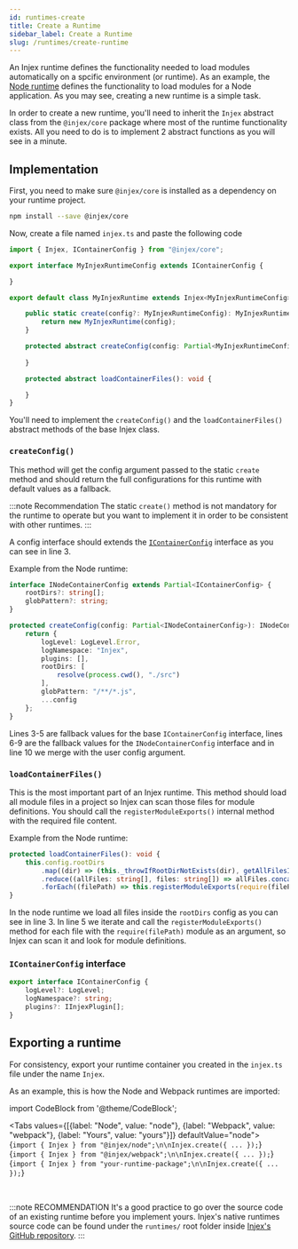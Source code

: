 ```yaml
---
id: runtimes-create
title: Create a Runtime
sidebar_label: Create a Runtime
slug: /runtimes/create-runtime
---
```


An Injex runtime defines the functionality needed to load modules automatically on a spcific environment (or runtime).
As an example, the [Node runtime](/docs/runtimes/node) defines the functionality to load modules for a Node application.
As you may see, creating a new runtime is a simple task.

In order to create a new runtime, you'll need to inherit the `Injex` abstract class from the `@injex/core` package where most of the runtime functionality exists. All you need to do is to implement 2 abstract functions as you will see in a minute.

## Implementation

First, you need to make sure `@injex/core` is installed as a dependency on your runtime project.

```bash npm2yarn
npm install --save @injex/core
```

Now, create a file named `injex.ts` and paste the following code

```ts title="injex.ts"
import { Injex, IContainerConfig } from "@injex/core";

export interface MyInjexRuntimeConfig extends IContainerConfig {

}

export default class MyInjexRuntime extends Injex<MyInjexRuntimeConfig> {

    public static create(config?: MyInjexRuntimeConfig): MyInjexRuntime {
        return new MyInjexRuntime(config);
    }

    protected abstract createConfig(config: Partial<MyInjexRuntimeConfig>): MyInjexRuntimeConfig {
        
    }

    protected abstract loadContainerFiles(): void {

    }
}
```

You'll need to implement the `createConfig()` and the `loadContainerFiles()` abstract methods of the base Injex class.

### `createConfig()`

This method will get the config argument passed to the static `create` method and should return the full configurations for this runtime with default values as a fallback.

:::note Recommendation
The static `create()` method is not mandatory for the runtime to operate but you want to implement it in order to be consistent with other runtimes.
:::

A config interface should extends the [`IContainerConfig`](#icontainerconfig-interface) interface as you can see in line 3.

Example from the Node runtime:

```ts
interface INodeContainerConfig extends Partial<IContainerConfig> {
    rootDirs?: string[];
    globPattern?: string;
}
```

```ts
protected createConfig(config: Partial<INodeContainerConfig>): INodeContainerConfig {
    return {
        logLevel: LogLevel.Error,
        logNamespace: "Injex",
        plugins: [],
        rootDirs: [
            resolve(process.cwd(), "./src")
        ],
        globPattern: "/**/*.js",
        ...config
    };
}
```

Lines 3-5 are fallback values for the base `IContainerConfig` interface, lines 6-9 are the fallback values for the `INodeContainerConfig` interface and in line 10 we merge with the user config argument.

### `loadContainerFiles()`

This is the most important part of an Injex runtime. This method should load all module files in a project so Injex can scan those files for module definitions. You should call the `registerModuleExports()` internal method with the required file content.

Example from the Node runtime:

```ts
protected loadContainerFiles(): void {
    this.config.rootDirs
        .map((dir) => (this._throwIfRootDirNotExists(dir), getAllFilesInDir(dir, this.config.globPattern)))
        .reduce((allFiles: string[], files: string[]) => allFiles.concat(files), [])
        .forEach((filePath) => this.registerModuleExports(require(filePath)));
}
```

In the node runtime we load all files inside the `rootDirs` config as you can see in line 3. In line 5 we iterate and call the `registerModuleExports()` method for each file with the `require(filePath)` module as an argument, so Injex can scan it and look for module definitions.

### `IContainerConfig` interface

```ts
export interface IContainerConfig {
    logLevel?: LogLevel;
    logNamespace?: string;
    plugins?: IInjexPlugin[];
}
```

## Exporting a runtime

For consistency, export your runtime container you created in the `injex.ts` file under the name `Injex`.

As an example, this is how the Node and Webpack runtimes are imported:

import CodeBlock from '@theme/CodeBlock';

<Tabs values={[{label: "Node", value: "node"}, {label: "Webpack", value: "webpack"}, {label: "Yours", value: "yours"}]} defaultValue="node">
    <TabItem value="node">
        <CodeBlock className="ts">
            {`import { Injex } from "@injex/node";\n\nInjex.create({ ... });`}
        </CodeBlock>
    </TabItem>
    <TabItem value="webpack">
        <CodeBlock className="ts">
            {`import { Injex } from "@injex/webpack";\n\nInjex.create({ ... });`}
        </CodeBlock>
    </TabItem>
    <TabItem value="yours">
        <CodeBlock className="ts">
            {`import { Injex } from "your-runtime-package";\n\nInjex.create({ ... });`}
        </CodeBlock>
    </TabItem>
</Tabs>  

<br/>

:::note RECOMMENDATION
It's a good practice to go over the source code of an existing runtime before you implement yours.
Injex's native runtimes source code can be found under the `runtimes/` root folder inside [Injex's GitHub repository](https://github.com/uditalias/injex).
:::
